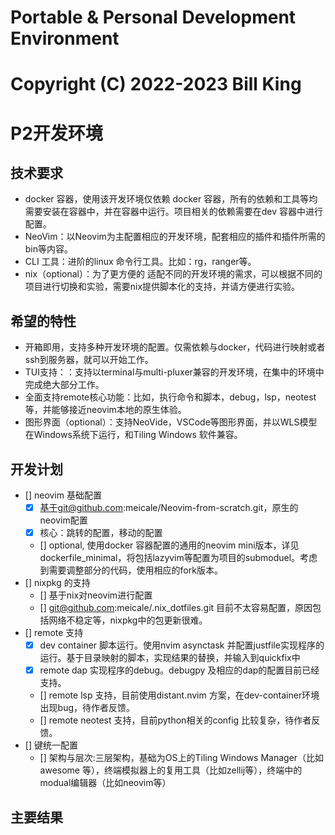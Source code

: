 # Portable & Personal Development Environment 
#
# Copyright (C) 2022-2023  Bill King

# P2开发环境

## 技术要求
* docker 容器，使用该开发环境仅依赖 docker 容器，所有的依赖和工具等均需要安装在容器中，并在容器中运行。项目相关的依赖需要在dev 容器中进行配置。
* NeoVim：以Neovim为主配置相应的开发环境，配套相应的插件和插件所需的bin等内容。
* CLI 工具：进阶的linux 命令行工具。比如：rg，ranger等。
* nix（optional）：为了更方便的 适配不同的开发环境的需求，可以根据不同的项目进行切换和实验，需要nix提供脚本化的支持，并请方便进行实验。

## 希望的特性
* 开箱即用，支持多种开发环境的配置。仅需依赖与docker，代码进行映射或者ssh到服务器，就可以开始工作。
* TUI支持：：支持以terminal与multi-pluxer兼容的开发环境，在集中的环境中完成绝大部分工作。
* 全面支持remote核心功能：比如，执行命令和脚本，debug，lsp，neotest等，并能够接近neovim本地的原生体验。
* 图形界面（optional）：支持NeoVide，VSCode等图形界面，并以WLS模型在Windows系统下运行，和Tiling Windows 软件兼容。

## 开发计划
- [] neovim 基础配置
  - [x] 基于git@github.com:meicale/Neovim-from-scratch.git，原生的neovim配置
  - [x] 核心：跳转的配置，移动的配置
  - [] optional, 使用docker 容器配置的通用的neovim mini版本，详见dockerfile_minimal，将包括lazyvim等配置为项目的submoduel。考虑到需要调整部分的代码，使用相应的fork版本。
- [] nixpkg 的支持
  - [] 基于nix对neovim进行配置
  - [] git@github.com:meicale/.nix_dotfiles.git 目前不太容易配置，原因包括网络不稳定等，nixpkg中的包更新很难。
- [] remote 支持
  - [x] dev container 脚本运行。使用nvim asynctask 并配置justfile实现程序的运行。基于目录映射的脚本，实现结果的替换，并输入到quickfix中
  - [x] remote dap 实现程序的debug。debugpy 及相应的dap的配置目前已经支持。
  - [] remote lsp 支持，目前使用distant.nvim 方案，在dev-container环境出现bug，待作者反馈。
  - [] remote neotest 支持，目前python相关的config 比较复杂，待作者反馈。
- [] 键统一配置
  - [] 架构与层次:三层架构，基础为OS上的Tiling Windows Manager（比如awesome 等），终端模拟器上的复用工具（比如zellij等），终端中的modual编辑器（比如neovim等）


## 主要结果
